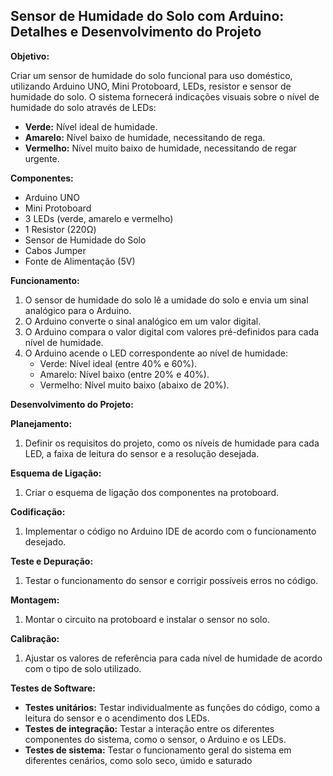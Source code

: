 ## Sensor de Humidade do Solo com Arduino: Detalhes e Desenvolvimento do Projeto

**Objetivo:**

Criar um sensor de humidade do solo funcional para uso doméstico, utilizando Arduino UNO, Mini Protoboard, LEDs, resistor e sensor de humidade do solo. O sistema fornecerá indicações visuais sobre o nível de humidade do solo através de LEDs:

* **Verde:** Nível ideal de humidade.
* **Amarelo:** Nível baixo de humidade, necessitando de rega.
* **Vermelho:** Nível muito baixo de humidade, necessitando de regar urgente.

**Componentes:**

* Arduino UNO
* Mini Protoboard
* 3 LEDs (verde, amarelo e vermelho)
* 1 Resistor (220Ω)
* Sensor de Humidade do Solo
* Cabos Jumper
* Fonte de Alimentação (5V)

**Funcionamento:**

1. O sensor de humidade do solo lê a umidade do solo e envia um sinal analógico para o Arduino.
2. O Arduino converte o sinal analógico em um valor digital.
3. O Arduino compara o valor digital com valores pré-definidos para cada nível de humidade.
4. O Arduino acende o LED correspondente ao nível de humidade:
    * Verde: Nível ideal (entre 40% e 60%).
    * Amarelo: Nível baixo (entre 20% e 40%).
    * Vermelho: Nível muito baixo (abaixo de 20%).

**Desenvolvimento do Projeto:**

**Planejamento:**

1. Definir os requisitos do projeto, como os níveis de humidade para cada LED, a faixa de leitura do sensor e a resolução desejada.

**Esquema de Ligação:**

1. Criar o esquema de ligação dos componentes na protoboard.

**Codificação:**

1. Implementar o código no Arduino IDE de acordo com o funcionamento desejado.

**Teste e Depuração:**

1. Testar o funcionamento do sensor e corrigir possíveis erros no código.

**Montagem:**

1. Montar o circuito na protoboard e instalar o sensor no solo.

**Calibração:**

1. Ajustar os valores de referência para cada nível de humidade de acordo com o tipo de solo utilizado.

**Testes de Software:**

* **Testes unitários:** Testar individualmente as funções do código, como a leitura do sensor e o acendimento dos LEDs.
* **Testes de integração:** Testar a interação entre os diferentes componentes do sistema, como o sensor, o Arduino e os LEDs.
* **Testes de sistema:** Testar o funcionamento geral do sistema em diferentes cenários, como solo seco, úmido e saturado
